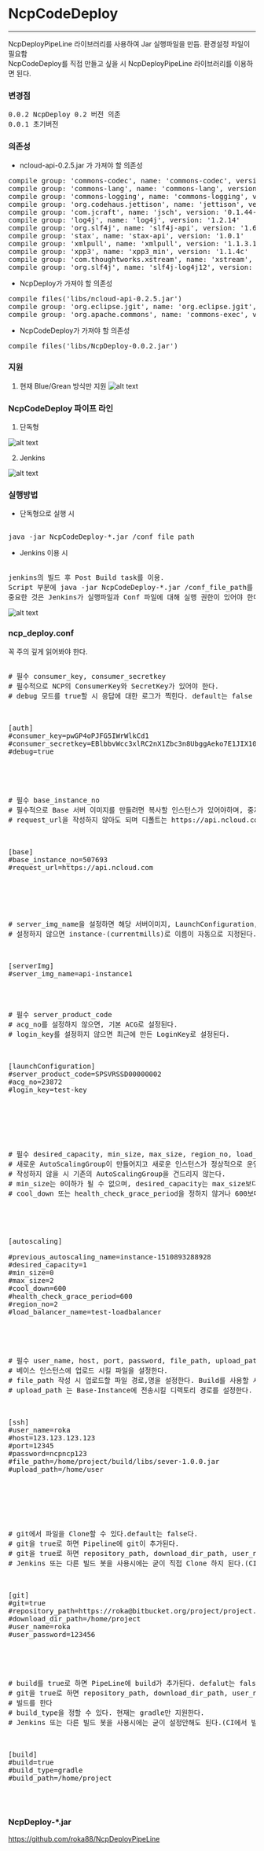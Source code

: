 # NcpCodeDeploy

---
NcpDeployPipeLine 라이브러리를 사용하여 Jar 실행파일을 만듬. 환경설정 파일이 필요함
<br />
NcpCodeDeploy를 직접 만들고 싶을 시 NcpDeployPipeLine 라이브러리를 이용하면 된다.
<br />

### 변경점
<pre>
0.0.2 NcpDeploy 0.2 버전 의존
0.0.1 초기버전
</pre>

### 의존성
* ncloud-api-0.2.5.jar 가 가져야 할 의존성
<pre>
compile group: 'commons-codec', name: 'commons-codec', version: '1.4'
compile group: 'commons-lang', name: 'commons-lang', version: '2.3'
compile group: 'commons-logging', name: 'commons-logging', version: '1.1.1'
compile group: 'org.codehaus.jettison', name: 'jettison', version: '1.3.3'
compile group: 'com.jcraft', name: 'jsch', version: '0.1.44-1'
compile group: 'log4j', name: 'log4j', version: '1.2.14'
compile group: 'org.slf4j', name: 'slf4j-api', version: '1.6.0'
compile group: 'stax', name: 'stax-api', version: '1.0.1'
compile group: 'xmlpull', name: 'xmlpull', version: '1.1.3.1'
compile group: 'xpp3', name: 'xpp3_min', version: '1.1.4c'
compile group: 'com.thoughtworks.xstream', name: 'xstream', version: '1.4.2'
compile group: 'org.slf4j', name: 'slf4j-log4j12', version: '1.6.0'
</pre>
* NcpDeploy가 가져야 할 의존성

<pre>
compile files('libs/ncloud-api-0.2.5.jar')
compile group: 'org.eclipse.jgit', name: 'org.eclipse.jgit', version: '4.9.0.201710071750-r'
compile group: 'org.apache.commons', name: 'commons-exec', version: '1.3'
</pre>

* NcpCodeDeploy가 가져야 할 의존성
<pre>
compile files('libs/NcpDeploy-0.0.2.jar')
</pre>

### 지원
1. 현재 Blue/Grean 방식만 지원
![alt text](https://github.com/roka88/NcpCodeDeploy/blob/master/ncp_deploy_0.png)



### NcpCodeDeploy 파이프 라인

1. 단독형

![alt text](https://github.com/roka88/NcpCodeDeploy/blob/master/ncp_deploy_1.png)

2. Jenkins

![alt text](https://github.com/roka88/NcpCodeDeploy/blob/master/ncp_deploy_2.png)



### 실행방법

* 단독형으로 실행 시
<pre>

java -jar NcpCodeDeploy-*.jar /conf_file_path
</pre>

* Jenkins 이용 시
<pre>

jenkins의 빌드 후 Post Build task를 이용. 
Script 부분에 java -jar NcpCodeDeploy-*.jar /conf_file_path를 실행해준다.
중요한 것은 Jenkins가 실행파일과 Conf 파일에 대해 실행 권한이 있어야 한다.
</pre>

![alt text](https://github.com/roka88/NcpCodeDeploy/blob/master/ncp_deploy_3.png)




### ncp_deploy.conf

꼭 주의 깊게 읽어봐야 한다.

<pre>

# 필수 consumer_key, consumer_secretkey
# 필수적으로 NCP의 ConsumerKey와 SecretKey가 있어야 한다.
# debug 모드를 true할 시 응답에 대한 로그가 찍힌다. default는 false
<br />

[auth]
#consumer_key=pwGP4oPJFG5IWrWlkCd1
#consumer_secretkey=EBlbbvWcc3xlRC2nX1Zbc3n8UbggAeko7E1JIX10
#debug=true
<br />



# 필수 base_instance_no
# 필수적으로 Base 서버 이미지를 만들려면 복사할 인스턴스가 있어야하며, 중지중이어야 한다.
# request_url을 작성하지 않아도 되며 디폴트는 https://api.ncloud.com
<br />

[base]
#base_instance_no=507693
#request_url=https://api.ncloud.com
<br />




# server_img_name을 설정하면 해당 서버이미지, LaunchConfiguration, AutoScalingGroup이름이 동일하게 설정된다.
# 설정하지 않으면 instance-(currentmills)로 이름이 자동으로 지정된다.
<br />

[serverImg]
#server_img_name=api-instance1
<br />


# 필수 server_product_code
# acg_no를 설정하지 않으면, 기본 ACG로 설정된다.
# login_key를 설정하지 않으면 최근에 만든 LoginKey로 설정된다.
<br />

[launchConfiguration]
#server_product_code=SPSVRSSD00000002
#acg_no=23872
#login_key=test-key
<br />





# 필수 desired_capacity, min_size, max_size, region_no, load_balancer_name
# 새로운 AutoScalingGroup이 만들어지고 새로운 인스턴스가 정상적으로 운영중이 될 때 이전의 AutoScalingGroup의 desired_capacity를 0으로 만들 previous_autoscaling_name 을 작성한다.
# 작성하지 않을 시 기존의 AutoScalingGroup을 건드리지 않는다.
# min_size는 0이하가 될 수 없으며, desired_capacity는 max_size보다 높을 수 없다.
# cool_down 또는 health_check_grace_period을 정하지 않거나 600보다 작을 경우 기본 값은 600이 된다.
<br />



[autoscaling]

#previous_autoscaling_name=instance-1510893288928
#desired_capacity=1
#min_size=0
#max_size=2
#cool_down=600
#health_check_grace_period=600
#region_no=2
#load_balancer_name=test-loadbalancer
<br />



# 필수 user_name, host, port, password, file_path, upload_path
# 베이스 인스턴스에 업로드 시킬 파일을 설정한다.
# file_path 작성 시 업로드할 파일 경로,명을 설정한다. Build를 사용할 시 빌드된 파일 경로,명을 설정한다.
# upload_path 는 Base-Instance에 전송시킬 디렉토리 경로를 설정한다.
<br />

[ssh]
#user_name=roka
#host=123.123.123.123
#port=12345
#password=ncpncp123
#file_path=/home/project/build/libs/sever-1.0.0.jar
#upload_path=/home/user
<br />





# git에서 파일을 Clone할 수 있다.default는 false다.
# git을 true로 하면 Pipeline에 git이 추가된다. 
# git을 true로 하면 repository_path, download_dir_path, user_name, user_password를 작성해주어야 한다.
# Jenkins 또는 다른 빌드 봇을 사용시에는 굳이 직접 Clone 하지 된다.(CI에서 Clone 후 빌드 -> 파일전송)
<br />

[git]
#git=true
#repository_path=https://roka@bitbucket.org/project/project.git
#download_dir_path=/home/project
#user_name=roka
#user_password=123456
<br />



# build를 true로 하면 PipeLine에 build가 추가된다. defalut는 false다.
# git을 true로 하면 repository_path, download_dir_path, user_name, user_password를 작성해주어야 한다.
# 빌드를 한다
# build_type을 정할 수 있다. 현재는 gradle만 지원한다.
# Jenkins 또는 다른 빌드 봇을 사용시에는 굳이 설정안해도 된다.(CI에서 빌드 후 파일전송으로)
<br />

[build]
#build=true
#build_type=gradle
#build_path=/home/project
<br />

</pre>


### NcpDeploy-*.jar

<https://github.com/roka88/NcpDeployPipeLine>